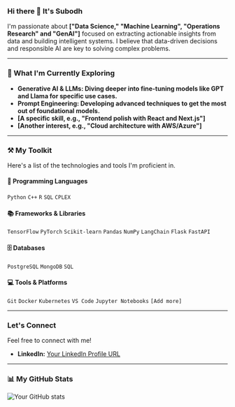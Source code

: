 ### Hi there 👋 It's Subodh

I'm passionate about **["Data Science," "Machine Learning", "Operations Research" and "GenAI"]** focused on extracting actionable insights from data and building intelligent systems. I believe that data-driven decisions and responsible AI are key to solving complex problems.

---

### 🌱 What I'm Currently Exploring

* **Generative AI & LLMs: Diving deeper into fine-tuning models like GPT and Llama for specific use cases.**
* **Prompt Engineering: Developing advanced techniques to get the most out of foundational models.**
* **[A specific skill, e.g., "Frontend polish with React and Next.js"]**
* **[Another interest, e.g., "Cloud architecture with AWS/Azure"]**

---

### ⚒️ My Toolkit

Here's a list of the technologies and tools I'm proficient in.

#### 🧠 Programming Languages

`Python` `C++` `R` `SQL` `CPLEX`

#### 📚 Frameworks & Libraries

`TensorFlow` `PyTorch` `Scikit-learn` `Pandas` `NumPy` `LangChain` `Flask` `FastAPI` 

#### 🗄️ Databases

`PostgreSQL` `MongoDB` `SQL`

#### 💻 Tools & Platforms

`Git` `Docker` `Kubernetes` `VS Code` `Jupyter Notebooks` `[Add more]`

---

### Let's Connect

Feel free to connect with me!

* **LinkedIn:** [Your LinkedIn Profile URL](www.linkedin.com/in/subodh-khanduri)

---

### 📊 My GitHub Stats

![Your GitHub stats](https://github-readme-stats.vercel.app/api?username=[your-username]&show_icons=true&theme=default)
